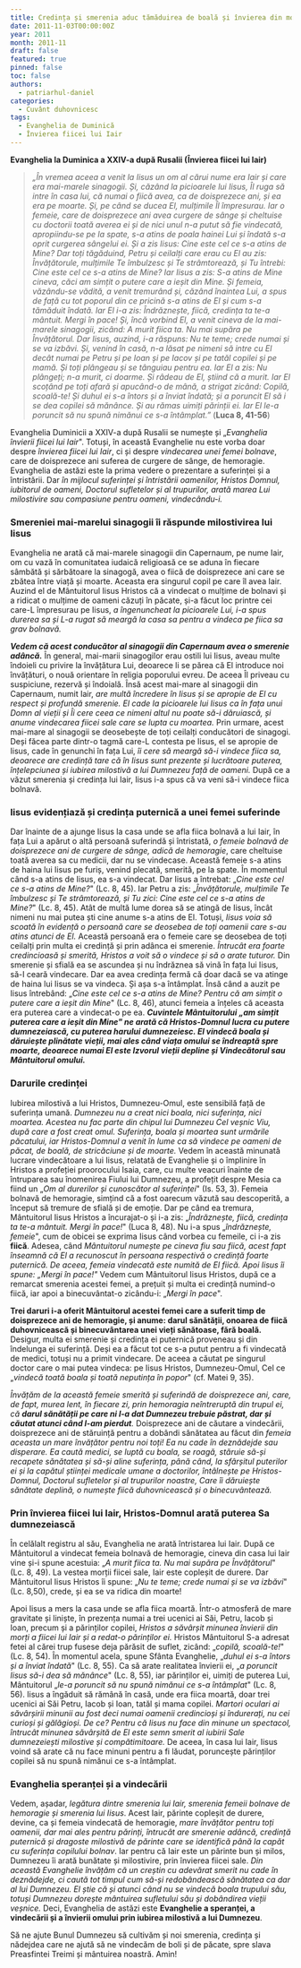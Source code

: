 ```yaml
---
title: Credința și smerenia aduc tămăduirea de boală și învierea din morți
date: 2011-11-03T00:00:00Z
year: 2011
month: 2011-11
draft: false
featured: true
pinned: false
toc: false
authors:
  - patriarhul-daniel  
categories:
  - Cuvânt duhovnicesc
tags:
  - Evanghelia de Duminică
  - Învierea fiicei lui Iair
---
```

**Evanghelia la Duminica a XXIV-a după Rusalii (Învierea fiicei lui Iair)**

> _„În vremea aceea a venit la Iisus un om al cărui nume era Iair și care era mai-marele sinagogii. Și, căzând la picioarele lui Iisus, Îl ruga să intre în casa lui, că numai o fiică avea, ca de doisprezece ani, și ea era pe moarte. Și, pe când se ducea El, mulțimile Îl împresurau. Iar o femeie, care de doisprezece ani avea curgere de sânge și cheltuise cu doctorii toată averea ei și de nici unul n-a putut să fie vindecată, apropiindu-se pe la spate, s-a atins de poala hainei Lui și îndată s-a oprit curgerea sângelui ei. Și a zis Iisus: Cine este cel ce s-a atins de Mine? Dar toți tăgăduind, Petru și ceilalți care erau cu El au zis: Învățătorule, mulțimile Te îmbulzesc și Te strâmtorează, și Tu întrebi: Cine este cel ce s-a atins de Mine? Iar Iisus a zis: S-a atins de Mine cineva, căci am simțit o putere care a ieșit din Mine. Și femeia, văzându-se vădită, a venit tremurând și, căzând înaintea Lui, a spus de față cu tot poporul din ce pricină s-a atins de El și cum s-a tămăduit îndată. Iar El i-a zis: Îndrăznește, fiică, credința ta te-a mântuit. Mergi în pace! Și, încă vorbind El, a venit cineva de la mai-marele sinagogii, zicând: A murit fiica ta. Nu mai supăra pe Învățătorul. Dar Iisus, auzind, i-a răspuns: Nu te teme; crede numai și se va izbăvi. Și, venind în casă, n-a lăsat pe nimeni să intre cu El decât numai pe Petru și pe Ioan și pe Iacov și pe tatăl copilei și pe mamă. Și toți plângeau și se tânguiau pentru ea. Iar El a zis: Nu plângeți; n-a murit, ci doarme. Și râdeau de El, știind că a murit. Iar El scoțând pe toți afară și apucând-o de mână, a strigat zicând: Copilă, scoală-te! Și duhul ei s-a întors și a înviat îndată; și a poruncit El să i se dea copilei să mănânce. Și au rămas uimiți părinții ei. Iar El le-a poruncit să nu spună nimănui ce s-a întâmplat.”_ (**Luca 8, 41-56**)

Evanghelia Duminicii a XXIV-a după Rusalii se numește și „_Evanghelia învierii fiicei lui Iair_". Totuși, în această Evanghelie nu este vorba doar despre _învierea fiicei lui Iair_, ci și despre _vindecarea unei femei bolnave_, care de doisprezece ani suferea de curgere de sânge, de hemoragie. Evanghelia de astăzi este la prima vedere o prezentare a suferinței și a întristării. Dar _în mijlocul suferinței și întristării oamenilor, Hristos Domnul, iubitorul de oameni, Doctorul sufletelor și al trupurilor, arată marea Lui milostivire sau compasiune pentru oameni, vindecându-i._

### Smereniei mai-marelui sinagogii îi răspunde milostivirea lui Iisus

Evanghelia ne arată că mai-marele sinagogii din Capernaum, pe nume Iair, om cu vază în comunitatea iudaică religioasă ce se aduna în fiecare sâmbătă și sărbătoare la sinagogă, avea o fiică de doisprezece ani care se zbătea între viață și moarte. Aceasta era singurul copil pe care îl avea Iair. Auzind el de Mântuitorul Iisus Hristos că a vindecat o mulțime de bolnavi și a ridicat o mulțime de oameni căzuți în păcate, și-a făcut loc printre cei care-L împresurau pe Iisus, _a îngenuncheat la picioarele Lui, i-a spus durerea sa și L-a rugat să meargă la casa sa pentru a vindeca pe fiica sa grav bolnavă._

_**Vedem că acest conducător al sinagogii din Capernaum avea o smerenie adâncă.**_ În general, mai-marii sinagogilor erau ostili lui Iisus, aveau multe îndoieli cu privire la învățătura Lui, deoarece li se părea că El introduce noi învățături, o nouă orientare în religia poporului evreu. De aceea Îl priveau cu suspiciune, rezervă și îndoială. Însă acest mai-mare al sinagogii din Capernaum, numit Iair, _are multă încredere în Iisus și se apropie de El cu respect și profundă smerenie. El cade la picioarele lui Iisus ca în fața unui Domn al vieții și Îi cere ceea ce nimeni altul nu poate să-i dăruiască, și anume vindecarea fiicei sale care se lupta cu moartea._ Prin urmare, acest mai-mare al sinagogii se deosebește de toți ceilalți conducători de sinagogi. Deși făcea parte dintr-o tagmă care-L contesta pe Iisus, el se apropie de Iisus, cade în genunchi în fața Lui, _îi cere să meargă să-i vindece fiica sa, deoarece are credință tare că în Iisus sunt prezente și lucrătoare puterea, înțelepciunea și iubirea milostivă a lui Dumnezeu față de oameni._ După ce a văzut smerenia și credința lui Iair, Iisus i-a spus că va veni să-i vindece fiica bolnavă.

### Iisus evidențiază și credința puternică a unei femei suferinde

Dar înainte de a ajunge Iisus la casa unde se afla fiica bolnavă a lui Iair, în fața Lui a apărut o altă persoană suferindă și întristată, _o femeie bolnavă de doisprezece ani de curgere de sânge, adică de hemoragie_, care cheltuise toată averea sa cu medicii, dar nu se vindecase. Această femeie s-a atins de haina lui Iisus pe furiș, venind plecată, smerită, pe la spate. În momentul când s-a atins de Iisus, ea s-a vindecat. Dar Iisus a întrebat: „_Cine este cel ce s-a atins de Mine?_" (Lc. 8, 45). Iar Petru a zis: „_Învățătorule, mulțimile Te îmbulzesc și Te strâmtorează, și Tu zici: Cine este cel ce s-a atins de Mine?_" (Lc. 8, 45). Atât de multă lume dorea să se atingă de Iisus, încât nimeni nu mai putea ști cine anume s-a atins de El. Totuși, _Iisus voia să scoată în evidență o persoană care se deosebea de toți oamenii care s-au atins atunci de El._ Această persoană era o femeie care se deosebea de toți ceilalți prin multa ei credință și prin adânca ei smerenie. _Întrucât era foarte credincioasă și smerită, Hristos a voit să o vindece și să o arate tuturor._ Din smerenie și sfială ea se ascundea și nu îndrăznea să vină în fața lui Iisus, să-I ceară vindecare. Dar ea avea credința fermă că doar dacă se va atinge de haina lui Iisus se va vindeca. Și așa s-a întâmplat. Însă când a auzit pe Iisus întrebând: „_Cine este cel ce s-a atins de Mine? Pentru că am simțit o putere care a ieșit din Mine_" (Lc. 8, 46), atunci femeia a înțeles că aceasta era puterea care a vindecat-o pe ea. _**Cuvintele Mântuitorului „am simțit puterea care a ieșit din Mine" ne arată că Hristos-Domnul lucra cu putere dumnezeiască, cu puterea harului dumnezeiesc. El vindecă boala și dăruiește plinătate vieții, mai ales când viața omului se îndreaptă spre moarte, deoarece numai El este Izvorul vieții depline și Vindecătorul sau Mântuitorul omului.**_

### Darurile credinței

Iubirea milostivă a lui Hristos, Dumnezeu-Omul, este sensibilă față de suferința umană. _Dumnezeu nu a creat nici boala, nici suferința, nici moartea. Acestea nu fac parte din chipul lui Dumnezeu Cel veșnic Viu, după care a fost creat omul. Suferința, boala și moartea sunt urmările păcatului, iar Hristos-Domnul a venit în lume ca să vindece pe oameni de păcat, de boală, de stricăciune și de moarte._ Vedem în această minunată lucrare vindecătoare a lui Iisus, relatată de Evanghelie și o împlinire în Hristos a profeției proorocului Isaia, care, cu multe veacuri înainte de întruparea sau înomenirea Fiului lui Dumnezeu, a profețit despre Mesia ca fiind un „_Om al durerilor și cunoscător al suferinței_" (Is. 53, 3). Femeia bolnavă de hemoragie, simțind că a fost oarecum văzută sau descoperită, a început să tremure de sfială și de emoție. Dar pe când ea tremura, Mântuitorul Iisus Hristos a încurajat-o și i-a zis: „_Îndrăznește, fiică, credința ta te-a mântuit. Mergi în pace!_" (Luca 8, 48). Nu i-a spus „_îndrăznește, femeie_", cum de obicei se exprima Iisus când vorbea cu femeile, ci i-a zis **fiică**. Adesea, când _Mântuitorul numește pe cineva fiu sau fiică, acest fapt înseamnă că El a recunoscut în persoana respectivă o credință foarte puternică. De aceea, femeia vindecată este numită de El fiică. Apoi Iisus îi spune: „Mergi în pace!"_ Vedem cum Mântuitorul Iisus Hristos, după ce a remarcat smerenia acestei femei, a prețuit și multa ei credință numind-o fiică, iar apoi a binecuvântat-o zicându-i: „_Mergi în pace_".

**Trei daruri i-a oferit Mântuitorul acestei femei care a suferit timp de doisprezece ani de hemoragie, și anume: darul sănătății, onoarea de fiică duhovnicească și binecuvântarea unei vieți sănătoase, fără boală.** Desigur, multa ei smerenie și credința ei puternică proveneau și din îndelunga ei suferință. Deși ea a făcut tot ce s-a putut pentru a fi vindecată de medici, totuși nu a primit vindecare. De aceea a căutat pe singurul doctor care o mai putea vindeca: pe Iisus Hristos, Dumnezeu-Omul, Cel ce „_vindecă toată boala și toată neputința în popor_" (cf. Matei 9, 35).

_Învățăm de la această femeie smerită și suferindă de doisprezece ani, care, de fapt, murea lent, în fiecare zi, prin hemoragia neîntreruptă din trupul ei, că **darul sănătății pe care ni l-a dat Dumnezeu trebuie păstrat, dar și căutat atunci când l-am pierdut**._ Doisprezece ani de căutare a vindecării, doisprezece ani de stăruință pentru a dobândi sănătatea au făcut din _femeia aceasta un mare învățător pentru noi toți! Ea nu cade în deznădejde sau disperare. Ea caută medici, se luptă cu boala, se roagă, stăruie să-și recapete sănătatea și să-și aline suferința, până când, la sfârșitul puterilor ei și la capătul științei medicale umane a doctorilor, întâlnește pe Hristos-Domnul, Doctorul sufletelor și al trupurilor noastre, Care îi dăruiește sănătate deplină, o numește fiică duhovnicească și o binecuvântează._

### Prin învierea fiicei lui Iair, Hristos-Domnul arată puterea Sa dumnezeiască

În celălalt registru al său, Evanghelia ne arată întristarea lui Iair. După ce Mântuitorul a vindecat femeia bolnavă de hemoragie, cineva din casa lui Iair vine și-i spune acestuia: „_A murit fiica ta. Nu mai supăra pe Învățătorul_" (Lc. 8, 49). La vestea morții fiicei sale, Iair este copleșit de durere. Dar Mântuitorul Iisus Hristos îi spune: „_Nu te teme; crede numai și se va izbăvi_" (Lc. 8,50), crede, și ea se va ridica din moarte!

Apoi Iisus a mers la casa unde se afla fiica moartă. Într-o atmosferă de mare gravitate și liniște, în prezența numai a trei ucenici ai Săi, Petru, Iacob și Ioan, precum și a părinților copilei, _Hristos a săvârșit minunea învierii din morți a fiicei lui Iair și a redat-o părinților ei._ Hristos Mântuitorul S-a adresat fetei al cărei trup fusese deja părăsit de suflet, zicând: „_copilă, scoală-te!_" (Lc. 8, 54). În momentul acela, spune Sfânta Evanghelie, „_duhul ei s-a întors și a înviat îndată_" (Lc. 8, 55). Ca să arate realitatea învierii ei, „_a poruncit Iisus să-i dea să mănânce_" (Lc. 8, 55), iar părinților ei, uimiți de puterea Lui, Mântuitorul „_le-a poruncit să nu spună nimănui ce s-a întâmplat_" (Lc. 8, 56). Iisus a îngăduit să rămână în casă, unde era fiica moartă, doar trei ucenici ai Săi Petru, Iacob și Ioan, tatăl și mama copilei. _Martori oculari ai săvârșirii minunii au fost deci numai oamenii credincioși și îndurerați, nu cei curioși și gălăgioși. De ce? Pentru că Iisus nu face din minune un spectacol, întrucât minunea săvârșită de El este semn smerit al iubirii Sale dumnezeiești milostive și compătimitoare._ De aceea, în casa lui Iair, Iisus voind să arate că nu face minuni pentru a fi lăudat, poruncește părinților copilei să nu spună nimănui ce s-a întâmplat.

### Evanghelia speranței și a vindecării

Vedem, așadar, _legătura dintre smerenia lui Iair, smerenia femeii bolnave de hemoragie și smerenia lui Iisus_. Acest Iair, părinte copleșit de durere, devine, ca și femeia vindecată de hemoragie, _mare învățător pentru toți oamenii, dar mai ales pentru părinți, întrucât are smerenie adâncă, credință puternică și dragoste milostivă de părinte care se identifică până la capăt cu suferința copilului bolnav_. Iar pentru că Iair este un părinte bun și milos, Dumnezeu îi arată bunătate și milostivire, prin învierea fiicei sale. _Din această Evanghelie învățăm că un creștin cu adevărat smerit nu cade în deznădejde, ci caută tot timpul cum să-și redobândească sănătatea ca dar al lui Dumnezeu. El știe că și atunci când nu se vindecă boala trupului său, totuși Dumnezeu dorește mântuirea sufletului său și dobândirea vieții veșnice._ Deci, Evanghelia de astăzi este **Evanghelie a speranței, a vindecării și a învierii omului prin iubirea milostivă a lui Dumnezeu**.

Să ne ajute Bunul Dumnezeu să cultivăm și noi smerenia, credința și nădejdea care ne ajută să ne vindecăm de boli și de păcate, spre slava Preasfintei Treimi și mântuirea noastră. Amin!